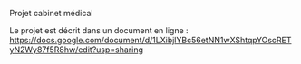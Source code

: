 Projet cabinet médical

<p>Le projet est décrit dans un document en ligne :
<a href="https://docs.google.com/document/d/1LXibjlYBc56etNN1wXShtqpYOscRETyN2Wy87f5R8hw/edit?usp=sharing">
	https://docs.google.com/document/d/1LXibjlYBc56etNN1wXShtqpYOscRETyN2Wy87f5R8hw/edit?usp=sharing
</a>
